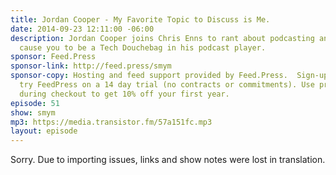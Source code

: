 ```yaml
---
title: Jordan Cooper - My Favorite Topic to Discuss is Me.
date: 2014-09-23 12:11:00 -06:00
description: Jordan Cooper joins Chris Enns to rant about podcasting and what might
  cause you to be a Tech Douchebag in his podcast player.
sponsor: Feed.Press
sponsor-link: http://feed.press/smym
sponsor-copy: Hosting and feed support provided by Feed.Press.  Sign-up today and
  try FeedPress on a 14 day trial (no contracts or commitments). Use promo code "smym"
  during checkout to get 10% off your first year.
episode: 51
show: smym
mp3: https://media.transistor.fm/57a151fc.mp3
layout: episode
---
```


Sorry. Due to importing issues, links and show notes were lost in translation.
